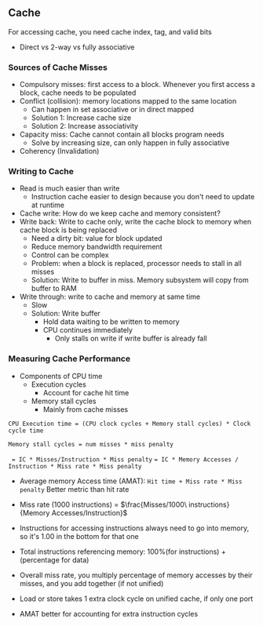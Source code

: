 ## Cache

For accessing cache, you need cache index, tag, and valid bits

- Direct vs 2-way vs fully associative

### Sources of Cache Misses

- Compulsory misses: first access to a block. Whenever you first access a block, cache needs to be populated
- Conflict (collision): memory locations mapped to the same location
	- Can happen in set associative or in direct mapped
	- Solution 1: Increase cache size
	- Solution 2: Increase associativity
- Capacity miss: Cache cannot contain all blocks program needs
	- Solve by increasing size, can only happen in fully associative
- Coherency (Invalidation)

### Writing to Cache

- Read is much easier than write
	- Instruction cache easier to design because you don't need to update at runtime
- Cache write: How do we keep cache and memory consistent?
- Write back: Write to cache only, write the cache block to memory when cache block is being replaced
	- Need a dirty bit: value for block updated
	- Reduce memory bandwidth requirement
	- Control can be complex
	- Problem: when a block is replaced, processor needs to stall in all misses
	- Solution: Write to buffer in miss. Memory subsystem will copy from buffer to RAM
- Write through: write to cache and memory at same time
	- Slow
	- Solution: Write buffer
		- Hold data waiting to be written to memory
		- CPU continues immediately
			- Only stalls on write if write buffer is already fall

### Measuring Cache Performance

- Components of CPU time
	- Execution cycles
		- Account for cache hit time
	- Memory stall cycles
		- Mainly from cache misses

`CPU Execution time = (CPU clock cycles + Memory stall cycles) * Clock cycle time`

`Memory stall cycles = num misses * miss penalty`

` = IC * Misses/Instruction * Miss penalty`
`= IC * Memory Accesses / Instruction * Miss rate * Miss penalty`

- Average memory Access time (AMAT):
	`Hit time + Miss rate * Miss penalty`
		Better metric than hit rate

- Miss rate (1000 instructions) = $\frac{Misses/1000\ instructions}{Memory Accesses/Instruction}$
- Instructions for accessing instructions always need to go into memory, so it's 1.00 in the bottom for that one
- Total instructions referencing memory: 100%(for instructions) + (percentage for data)
- Overall miss rate, you multiply percentage of memory accesses by their misses, and you add together (if not unified)

- Load or store takes 1 extra clock cycle on unified cache, if only one port
- AMAT better for accounting for extra instruction cycles